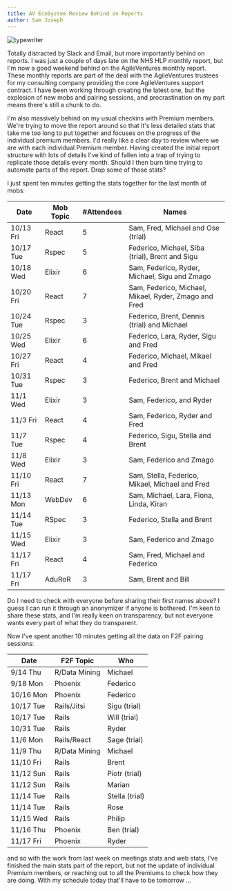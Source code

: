 ```yaml
---
title: AV EcoSystem Review Behind on Reports
author: Sam Joseph
---
```


![typewriter](../images/reportt.jpg)

Totally distracted by Slack and Email, but more importantly behind on reports.  I was just a couple of days late on the NHS HLP monthly report, but I'm now a good weekend behind on the AgileVentures monthly report.  These monthly reports are part of the deal with the AgileVentures trustees for my consulting company providing the core AgileVentures support contract.   I have been working through creating the latest one, but the explosion of new mobs and pairing sessions, and procrastination on my part means there's still a chunk to do.  

I'm also massively behind on my usual checkins with Premium members.  We're trying to move the report around so that it's less detailed stats that take me too long to put together and focuses on the progress of the individual premium members.  I'd really like a clear day to review where we are with each individual Premium member.  Having created the initial report structure with lots of details I've kind of fallen into a trap of trying to replicate those details every month.  Should I then burn time trying to automate parts of the report.   Drop some of those stats?

I just spent ten minutes getting the stats together for the last month of mobs:

| Date      | Mob Topic | #Attendees | Names                                                 |
|-----------|-----------|------------|-------------------------------------------------------|
| 10/13 Fri | React     | 5          | Sam, Fred, Michael and Ose (trial)                    |
| 10/17 Tue | Rspec     | 5          | Federico, Michael, Siba (trial), Brent and Sigu       |
| 10/18 Wed | Elixir    | 6          | Sam, Federico, Ryder, Michael, Sigu and Zmago         |
| 10/20 Fri | React     | 7          | Sam, Federico, Michael, Mikael, Ryder, Zmago and Fred |
| 10/24 Tue | Rspec     | 3          | Federico, Brent, Dennis (trial) and Michael           |
| 10/25 Wed | Elixir    | 6          | Federico, Lara, Ryder, Sigu and Fred                  |
| 10/27 Fri | React     | 4          | Federico, Michael, Mikael and Fred                    |
| 10/31 Tue | Rspec     | 3          | Federico, Brent and Michael                           |
| 11/1  Wed | Elixir    | 3          | Sam, Federico, and Ryder                              |
| 11/3  Fri | React     | 4          | Sam, Federico, Ryder and Fred                         |
| 11/7 Tue  | Rspec     | 4          | Federico, Sigu, Stella and Brent                      |
| 11/8 Wed  | Elixir    | 3          | Sam, Federico and Zmago                               |
| 11/10 Fri | React     | 7          | Sam, Stella, Federico, Mikael, Michael and Fred       |
| 11/13 Mon | WebDev    | 6          | Sam, Michael, Lara, Fiona, Linda, Kiran               |
| 11/14 Tue | RSpec     | 3          | Federico, Stella and Brent                            |
| 11/15 Wed | Elixir    | 3          | Sam, Federico and Zmago                               |
| 11/17 Fri | React     | 4          | Sam, Fred, Michael and Federico                       |
| 11/17 Fri | AduRoR    | 3          | Sam, Brent and Bill                                   |

Do I need to check with everyone before sharing their first names above? I guess I can run it through an anonymizer if anyone is bothered.  I'm keen to share these stats, and I'm really keen on transparency, but not everyone wants every part of what they do transparent.  

Now I've spent another 10 minutes getting all the data on F2F pairing sessions:

| Date      | F2F Topic     | Who            |
|-----------|---------------|----------------|
| 9/14 Thu  | R/Data Mining | Michael        |
| 9/18 Mon  | Phoenix       | Federico       |
| 10/16 Mon | Phoenix       | Federico       |
| 10/17 Tue | Rails/Jitsi   | Sigu (trial)   |
| 10/17 Tue | Rails         | Will (trial)   |
| 10/31 Tue | Rails         | Ryder          |
| 11/6 Mon  | Rails/React   | Sage (trial)   |
| 11/9 Thu  | R/Data Mining | Michael        |
| 11/10 Fri | Rails         | Brent          |
| 11/12 Sun | Rails         | Piotr (trial)  |
| 11/12 Sun | Rails         | Marian         |
| 11/14 Tue | Rails         | Stella (trial) |
| 11/14 Tue | Rails         | Rose           |
| 11/15 Wed | Rails         | Philip         |
| 11/16 Thu | Phoenix       | Ben (trial)    |
| 11/17 Fri | Phoenix       | Ryder          |

and so with the work from last week on meetings stats and web stats, I've finished the main stats part of the report, but not the update of individual Premium members, or reaching out to all the Premiums to check how they are doing.  With my schedule today that'll have to be tomorrow ...
